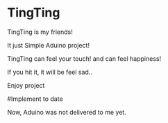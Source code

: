 # TingTing

TingTing is my friends!

It just Simple Aduino project!

TingTing can feel your touch! and can feel happiness!

If you hit it, it will be feel sad..

Enjoy project

#Implement to date

Now, Aduino was not delivered to me yet.
